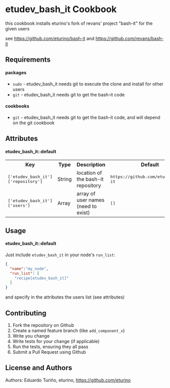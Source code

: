 etudev_bash_it Cookbook
=======================
this cookbook installs eturino's fork of revans' project "bash-it" for the given users

see https://github.com/eturino/bash-it
and https://github.com/revans/bash-it

Requirements
------------

#### packages
- `sudo` - etudev_bash_it needs git to execute the clone and install for other users
- `git` - etudev_bash_it needs git to get the bash-it code

#### cookbooks
- `git` - etudev_bash_it needs git to get the bash-it code, and will depend on the git cookbook

Attributes
----------

#### etudev_bash_it::default
<table>
  <tr>
    <th>Key</th>
    <th>Type</th>
    <th>Description</th>
    <th>Default</th>
  </tr>
  <tr>
    <td><tt>['etudev_bash_it']['repository']</tt></td>
    <td>String</td>
    <td>location of the bash-it repository</td>
    <td><tt>https://github.com/eturino/bash-it</tt></td>
  </tr>
  <tr>
    <td><tt>['etudev_bash_it']['users']</tt></td>
    <td>Array</td>
    <td>array of user names (need to exist)</td>
    <td><tt>[]</tt></td>
  </tr>
</table>

Usage
-----
#### etudev_bash_it::default

Just include `etudev_bash_it` in your node's `run_list`:

```json
{
  "name":"my_node",
  "run_list": [
    "recipe[etudev_bash_it]"
  ]
}
```

and specify in the attributes the users list (see attributes)

Contributing
------------

1. Fork the repository on Github
2. Create a named feature branch (like `add_component_x`)
3. Write you change
4. Write tests for your change (if applicable)
5. Run the tests, ensuring they all pass
6. Submit a Pull Request using Github

License and Authors
-------------------
Authors: Eduardo Turiño, eturino, https://github.com/eturino
